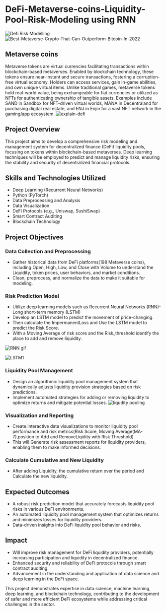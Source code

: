# DeFi-Metaverse-coins-Liquidity-Pool-Risk-Modeling using RNN
![Defi Risk Modelling](https://github.com/ssprakash5/DeFi-Metaverse-coins-Liquidity-RNNPool-Risk-Modeling-using-/assets/154003057/0e0874e1-0995-4e1d-b683-13451aebb03c)
![Best-Metaverse-Crypto-That-Can-Outperform-Bitcoin-In-2022](https://github.com/ssprakash5/DeFi-Metaverse-coins-Liquidity-Pooling-and-Risk-Modeling-using-RNN/assets/154003057/17518d7c-f064-4e00-9404-34475f3c2a71)

## Metaverse coins
Metaverse tokens are virtual currencies facilitating transactions within blockchain-based metaverses. Enabled by blockchain technology, these tokens ensure near-instant and secure transactions, fostering a corruption-free virtual economy. Holders can access services, gain in-game abilities, and own unique virtual items. Unlike traditional games, metaverse tokens hold real-world value, being exchangeable for fiat currencies or utilized as NFTs for authenticating ownership of tangible assets. Examples include SAND in Sandbox for NFT-driven virtual worlds, MANA in Decentraland for purchasing digital real estate, and ENJ in Enjin for a vast NFT network in the gaming/app ecosystem.
![explain-defi](https://github.com/ssprakash5/DeFi-Metaverse-coins-Liquidity-Pooling-and-Risk-Modeling-using-RNN/assets/154003057/55c8fdd4-1a41-49f7-b2ff-265c3da8b481)

## Project Overview

This project aims to develop a comprehensive risk modeling and management system for decentralized finance (DeFi) liquidity pools, focusing on tokens within blockchain-based metaverses. Deep learning techniques will be employed to predict and manage liquidity risks, ensuring the stability and security of decentralized financial protocols.

## Skills and Technologies Utilized

- Deep Learning (Recurrent Neural Networks)
- Python (PyTorch)
- Data Preprocessing and Analysis
- Data Visualization
- DeFi Protocols (e.g., Uniswap, SushiSwap)
- Smart Contract Auditing
- Blockchain Technology

## Project Objectives

### Data Collection and Preprocessing

- Gather historical data from DeFi platforms(198 Metaverse coins), including Open, High, Low, and Close with Volume to understand the Liquidity, token prices, user behaviors, and market conditions.
- Clean, preprocess, and normalize the data to make it suitable for modeling.

### Risk Prediction Model
- Utilize deep learning models such as Recurrent Neural Networks (RNN)- Long short-term memory (LSTM)
- Develop an LSTM model to predict the movement of price-changing.
- Then calculate the ImpermanentLoss and Use the LSTM model to predict the Risk Score.
- With a Moving Average of risk score and the Risk_threshold identify the place to add and remove liquidity.

![RNN gif](https://github.com/ssprakash5/DeFi-Metaverse-coins-Liquidity-Pooling-and-Risk-Modeling-using-RNN/assets/154003057/55a10a28-07b2-469f-90c5-7411aa7493f6)

![LSTM1](https://github.com/ssprakash5/DeFi-Metaverse-coins-Liquidity-Pooling-and-Risk-Modeling-using-RNN/assets/154003057/96c9315b-ccdc-4b5a-b01d-aff6a32c79a9)

### Liquidity Pool Management

- Design an algorithmic liquidity pool management system that dynamically adjusts liquidity provision strategies based on risk predictions.
- Implement automated strategies for adding or removing liquidity to optimize returns and mitigate potential losses.
![liqudity pooling](https://github.com/ssprakash5/DeFi-Metaverse-coins-Liquidity-Pooling-and-Risk-Modeling-using-RNN/assets/154003057/83c5fd75-9f7f-4e20-87be-f70ab0a93571)

### Visualization and Reporting

- Create interactive data visualizations to monitor liquidity pool performance and risk metrics(Risk Score, Moving Average(MA-7),position to Add and RemoveLiqidity with Risk Threshold)
- This will Generate risk assessment reports for liquidity providers, enabling them to make informed decisions.

### Calculate Cumulative and New Liquidity

- After adding Liquidity, the cumulative return over the period and Calculate the new liquidity.

## Expected Outcomes

- A robust risk prediction model that accurately forecasts liquidity pool risks in various DeFi environments.
- An automated liquidity pool management system that optimizes returns and minimizes losses for liquidity providers.
- Data-driven insights into DeFi liquidity pool behavior and risks.

## Impact

- Will improve risk management for DeFi liquidity providers, potentially increasing participation and liquidity in decentralized finance.
- Enhanced security and reliability of DeFi protocols through smart contract auditing.
- Advancement in the understanding and application of data science and deep learning in the DeFi space.

This project demonstrates expertise in data science, machine learning, deep learning, and blockchain technology, contributing to the development of safer and more efficient DeFi ecosystems while addressing critical challenges in the sector.


